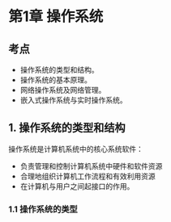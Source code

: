# 第1章 操作系统

## 考点

- 操作系统的类型和结构。
- 操作系统的基本原理。
- 网络操作系统及网络管理。
- 嵌入式操作系统与实时操作系统。



## 1. 操作系统的类型和结构

操作系统是计算机系统中的核心系统软件：

- 负责管理和控制计算机系统中硬件和软件资源
- 合理地组织计算机工作流程和有效利用资源
- 在计算机与用户之间起接口的作用。



### 1.1 操作系统的类型
